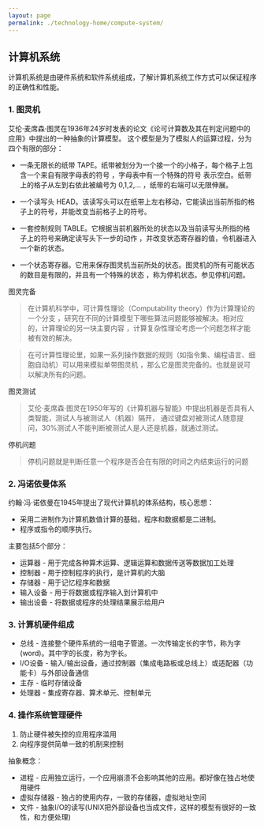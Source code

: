 ```yaml
---
layout: page
permalink: ./technology-home/compute-system/
---
```


## 计算机系统
计算机系统是由硬件系统和软件系统组成，了解计算机系统工作方式可以保证程序的正确性和性能。

### 1. 图灵机
艾伦·麦席森·图灵在1936年24岁时发表的论文《论可计算数及其在判定问题中的应用》中提出的一种抽象的计算模型。
这个模型是为了模拟人的运算过程，分为四个有限的部分：
* 一条无限长的纸带 TAPE。纸带被划分为一个接一个的小格子，每个格子上包含一个来自有限字母表的符号
  ，字母表中有一个特殊的符号 表示空白。纸带上的格子从左到右依此被编号为 0,1,2,... ，纸带的右端可以无限伸展。

* 一个读写头 HEAD。该读写头可以在纸带上左右移动，它能读出当前所指的格子上的符号，并能改变当前格子上的符号。

* 一套控制规则 TABLE。它根据当前机器所处的状态以及当前读写头所指的格子上的符号来确定读写头下一步的动作
  ，并改变状态寄存器的值，令机器进入一个新的状态。

* 一个状态寄存器。它用来保存图灵机当前所处的状态。图灵机的所有可能状态的数目是有限的，并且有一个特殊的状态
  ，称为停机状态。参见停机问题。

图灵完备

> 在计算机科学中，可计算性理论（Computability theory）作为计算理论的一个分支
> ，研究在不同的计算模型下哪些算法问题能够被解决。相对应的，计算理论的另一块主要内容
> ，计算复杂性理论考虑一个问题怎样才能被有效的解决。

> 在可计算性理论里，如果一系列操作数据的规则（如指令集、编程语言、细胞自动机）可以用来模拟单带图灵机
> ，那么它是图灵完备的。也就是说可以解决所有的问题。

图灵测试

> 艾伦·麦席森·图灵在1950年写的《计算机器与智能》中提出机器是否具有人类智能，测试人与被测试人（机器）隔开，
> 通过键盘对被测试人随意提问，30%测试人不能判断被测试人是人还是机器，就通过测试。

停机问题

> 停机问题就是判断任意一个程序是否会在有限的时间之内结束运行的问题

### 2. 冯诺依曼体系
约翰·冯·诺依曼在1945年提出了现代计算机的体系结构，核心思想：
* 采用二进制作为计算机数值计算的基础，程序和数据都是二进制。
* 程序或指令的顺序执行。

主要包括5个部分：
* 运算器 - 用于完成各种算术运算、逻辑运算和数据传送等数据加工处理
* 控制器 - 用于控制程序的执行，是计算机的大脑
* 存储器 - 用于记忆程序和数据
* 输入设备 - 用于将数据或程序输入到计算机中
* 输出设备 - 将数据或程序的处理结果展示给用户

### 3. 计算机硬件组成
* 总线 - 连接整个硬件系统的一组电子管道。一次传输定长的字节，称为字(word)。其中字的长度，称为字长。
* I/O设备 - 输入/输出设备，通过控制器（集成电路板或总线上）或适配器（功能卡）与外部设备通信
* 主存 - 临时存储设备
* 处理器 - 集成寄存器、算术单元、控制单元

### 4. 操作系统管理硬件
1. 防止硬件被失控的应用程序滥用
2. 向程序提供简单一致的机制来控制

抽象概念：
* 进程 - 应用独立运行，一个应用崩溃不会影响其他的应用。都好像在独占地使用硬件
* 虚拟存储器 - 独占的使用内存，一致的存储器，虚拟地址空间
* 文件 - 抽象I/O的读写(UNIX把外部设备也当成文件，这样的模型有很好的一致性，和方便处理)

